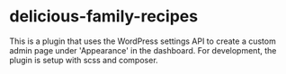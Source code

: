 # delicious-family-recipes

This is a plugin that uses the WordPress settings API to create a custom admin page under 'Appearance' in the dashboard. For development, the plugin is setup with scss and composer.

